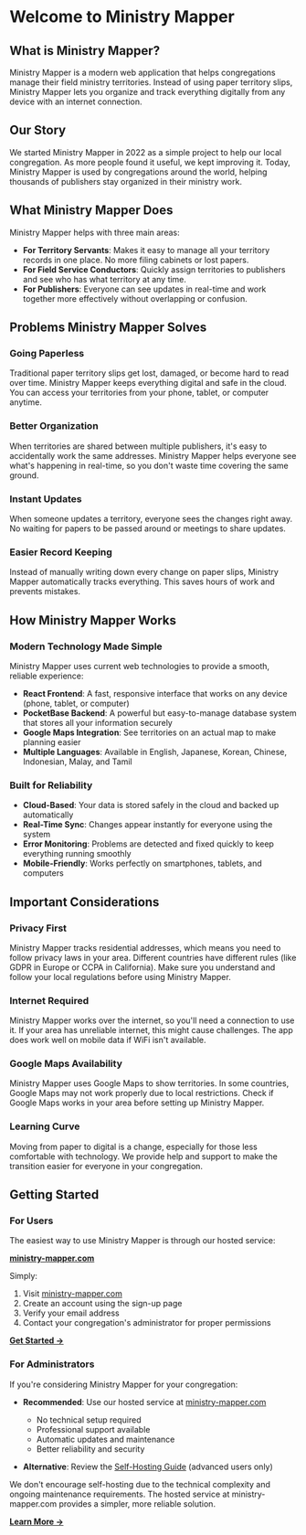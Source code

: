# Welcome to Ministry Mapper

## What is Ministry Mapper?

Ministry Mapper is a modern web application that helps congregations manage their field ministry territories. Instead of using paper territory slips, Ministry Mapper lets you organize and track everything digitally from any device with an internet connection.

## Our Story

We started Ministry Mapper in 2022 as a simple project to help our local congregation. As more people found it useful, we kept improving it. Today, Ministry Mapper is used by congregations around the world, helping thousands of publishers stay organized in their ministry work.

## What Ministry Mapper Does

Ministry Mapper helps with three main areas:

- **For Territory Servants**: Makes it easy to manage all your territory records in one place. No more filing cabinets or lost papers.
- **For Field Service Conductors**: Quickly assign territories to publishers and see who has what territory at any time.
- **For Publishers**: Everyone can see updates in real-time and work together more effectively without overlapping or confusion.

## Problems Ministry Mapper Solves

### Going Paperless
Traditional paper territory slips get lost, damaged, or become hard to read over time. Ministry Mapper keeps everything digital and safe in the cloud. You can access your territories from your phone, tablet, or computer anytime.

### Better Organization
When territories are shared between multiple publishers, it's easy to accidentally work the same addresses. Ministry Mapper helps everyone see what's happening in real-time, so you don't waste time covering the same ground.

### Instant Updates
When someone updates a territory, everyone sees the changes right away. No waiting for papers to be passed around or meetings to share updates.

### Easier Record Keeping
Instead of manually writing down every change on paper slips, Ministry Mapper automatically tracks everything. This saves hours of work and prevents mistakes.

## How Ministry Mapper Works

### Modern Technology Made Simple
Ministry Mapper uses current web technologies to provide a smooth, reliable experience:

- **React Frontend**: A fast, responsive interface that works on any device (phone, tablet, or computer)
- **PocketBase Backend**: A powerful but easy-to-manage database system that stores all your information securely
- **Google Maps Integration**: See territories on an actual map to make planning easier
- **Multiple Languages**: Available in English, Japanese, Korean, Chinese, Indonesian, Malay, and Tamil

### Built for Reliability
- **Cloud-Based**: Your data is stored safely in the cloud and backed up automatically
- **Real-Time Sync**: Changes appear instantly for everyone using the system
- **Error Monitoring**: Problems are detected and fixed quickly to keep everything running smoothly
- **Mobile-Friendly**: Works perfectly on smartphones, tablets, and computers

## Important Considerations

### Privacy First
Ministry Mapper tracks residential addresses, which means you need to follow privacy laws in your area. Different countries have different rules (like GDPR in Europe or CCPA in California). Make sure you understand and follow your local regulations before using Ministry Mapper.

### Internet Required
Ministry Mapper works over the internet, so you'll need a connection to use it. If your area has unreliable internet, this might cause challenges. The app does work well on mobile data if WiFi isn't available.

### Google Maps Availability
Ministry Mapper uses Google Maps to show territories. In some countries, Google Maps may not work properly due to local restrictions. Check if Google Maps works in your area before setting up Ministry Mapper.

### Learning Curve
Moving from paper to digital is a change, especially for those less comfortable with technology. We provide help and support to make the transition easier for everyone in your congregation.

## Getting Started

### For Users

The easiest way to use Ministry Mapper is through our hosted service:

**[ministry-mapper.com](https://ministry-mapper.com)**

Simply:

1. Visit [ministry-mapper.com](https://ministry-mapper.com)
2. Create an account using the sign-up page
3. Verify your email address
4. Contact your congregation's administrator for proper permissions

**[Get Started →](getting-started.md)**

### For Administrators

If you're considering Ministry Mapper for your congregation:

- **Recommended**: Use our hosted service at [ministry-mapper.com](https://ministry-mapper.com)
  - No technical setup required
  - Professional support available
  - Automatic updates and maintenance
  - Better reliability and security

- **Alternative**: Review the [Self-Hosting Guide](self-hosting.md) (advanced users only)

We don't encourage self-hosting due to the technical complexity and ongoing maintenance requirements. The hosted service at ministry-mapper.com provides a simpler, more reliable solution.

**[Learn More →](getting-started.md)**